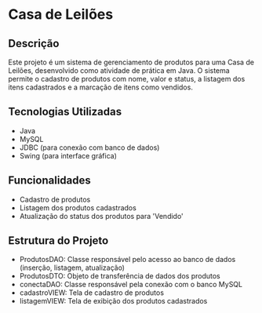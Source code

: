# Casa de Leilões
 
## Descrição
Este projeto é um sistema de gerenciamento de produtos para uma Casa de Leilões, desenvolvido como atividade de prática em Java. O sistema permite o cadastro de produtos com nome, valor e status, a listagem dos itens cadastrados e a marcação de itens como vendidos.
 
## Tecnologias Utilizadas
- Java
- MySQL
- JDBC (para conexão com banco de dados)
- Swing (para interface gráfica)
 
## Funcionalidades
- Cadastro de produtos
- Listagem dos produtos cadastrados
- Atualização do status dos produtos para 'Vendido'
 
## Estrutura do Projeto
- ProdutosDAO: Classe responsável pelo acesso ao banco de dados (inserção, listagem, atualização)
- ProdutosDTO: Objeto de transferência de dados dos produtos
- conectaDAO: Classe responsável pela conexão com o banco MySQL
- cadastroVIEW: Tela de cadastro de produtos
- listagemVIEW: Tela de exibição dos produtos cadastrados
